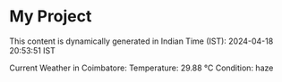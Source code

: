 # My Project

This content is dynamically generated in Indian Time (IST): 2024-04-18 20:53:51 IST


Current Weather in Coimbatore:
Temperature: 29.88 °C
Condition: haze
